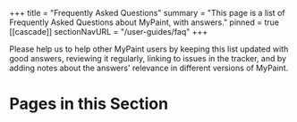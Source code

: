 +++
title = "Frequently Asked Questions"
summary = "This page is a list of Frequently Asked Questions about MyPaint, with answers."
pinned = true
[[cascade]]
sectionNavURL = "/user-guides/faq"
+++

Please help us to help other MyPaint users by keeping this list updated with good
answers, reviewing it regularly, linking to issues in the tracker, and by adding
notes about the answers' relevance in different versions of MyPaint.

# Pages in this Section
